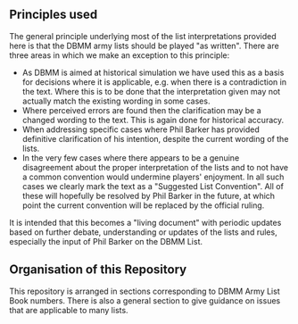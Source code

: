 ## Principles used

The general principle underlying most of the list interpretations provided here is that the DBMM army lists should be played &quot;as written&quot;. There are three areas in which we make an exception to this principle:

- As DBMM is aimed at historical simulation we have used this as a basis for decisions where it is applicable, e.g. when there is a contradiction in the text. Where this is to be done that the interpretation given may not actually match the existing wording in some cases.
- Where perceived errors are found then the clarification may be a changed wording to the text. This is again done for historical accuracy.
- When addressing specific cases where Phil Barker has provided definitive clarification of his intention, despite the current wording of the lists.
- In the very few cases where there appears to be a genuine disagreement about the proper interpretation of the lists and to not have a common convention would undermine players&#39; enjoyment. In all such cases we clearly mark the text as a &quot;Suggested List Convention&quot;. All of these will hopefully be resolved by Phil Barker in the future, at which point the current convention will be replaced by the official ruling.

It is intended that this becomes a &quot;living document&quot; with periodic updates based on further debate, understanding or updates of the lists and rules, especially the input of Phil Barker on the DBMM List.


## Organisation of this Repository

This repository is arranged in sections corresponding to DBMM Army List Book numbers. There is also a general section to give guidance on issues that are applicable to many lists.
